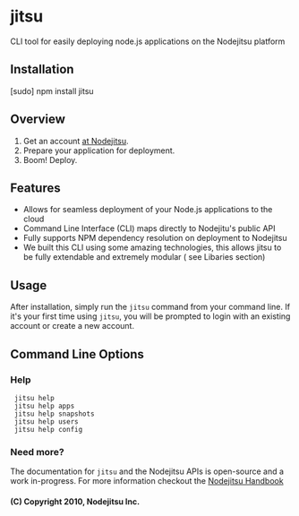 # jitsu
CLI tool for easily deploying node.js applications on the Nodejitsu platform 

## Installation

   [sudo] npm install jitsu
      
## Overview

 1. Get an account [at Nodejitsu](http://nodejitsu.com).
 2. Prepare your application for deployment.
 3. Boom! Deploy.

## Features

 - Allows for seamless deployment of your Node.js applications to the cloud
 - Command Line Interface (CLI) maps directly to Nodejitu's public API
 - Fully supports NPM dependency resolution on deployment to Nodejitsu
 - We built this CLI using some amazing technologies, this allows jitsu to be fully extendable and extremely modular ( see Libaries section)

## Usage

After installation, simply run the `jitsu` command from your command line. If it's your first time using `jitsu`, you will be prompted to login with an existing account or create a new account.

## Command Line Options

### Help

     jitsu help
     jitsu help apps
     jitsu help snapshots
     jitsu help users
     jitsu help config

### Need more?
The documentation for `jitsu` and the Nodejitsu APIs is open-source and a work in-progress. For more information checkout the [Nodejitsu Handbook](http://github.com/nodejitsu/handbook)

#### (C) Copyright 2010, Nodejitsu Inc.